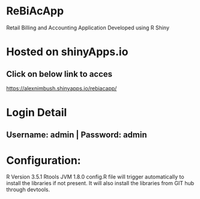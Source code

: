 # ReBiAcApp
Retail Billing and Accounting Application Developed using R Shiny


# Hosted on shinyApps.io 
## Click on below link to acces
https://alexnimbush.shinyapps.io/rebiacapp/

# Login Detail
## Username: admin | Password: admin


# Configuration:
R Version 3.5.1
Rtools
JVM 1.8.0
config.R file will trigger automatically to install the libraries if not present. It will also install the libraries from GIT hub through devtools.


